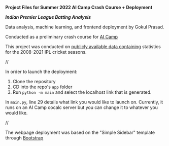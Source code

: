 **Project Files for Summer 2022 AI Camp Crash Course + Deployment**

***Indian Premier League Batting Analysis***

Data analysis, machine learning, and frontend deployment by Gokul Prasad.

Conducted as a preliminary crash course for [AI Camp](https://www.ai-camp.org/)

This project was conducted on [publicly available data containing](https://www.kaggle.com/datasets/rajsengo/indian-premier-league-ipl-all-seasons) statistics for the 2008-2021 IPL cricket seasons. 

// 

In order to launch the deployment:
1. Clone the repository 
2. CD into the repo's `app` folder
3. Run `python -m main` and select the localhost link that is generated. 

In `main.py`, line 29 details what link you would like to launch on. Currently, it runs on an AI Camp cocalc server but you can change it to whatever you would like. 

// 

The webpage deployment was based on the "Simple Sidebar" template through [Bootstrap](https://startbootstrap.com/template/simple-sidebar)
